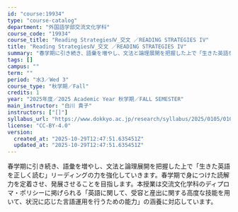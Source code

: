 ```yaml
---
id: "course:19934"
type: "course-catalog"
department: "外国語学部交流文化学科"
course_code: "19934"
course_title: "Reading StrategiesⅣ_交文 ／READING STRATEGIES IV"
title: "Reading StrategiesⅣ_交文 ／READING STRATEGIES IV"
summary: "春学期に引き続き、語彙を増やし、文法と論理展開を把握した上で「生きた英語を正しく読む」リーディングの力を強化していきます。春学期で身につけた読解力を定着させ、発展させることを目指します。本授業は交流文化学科のディプロマ・ポリシーに掲げられる…"
tags: []
campus: ""
term: ""
period: "水3／Wed 3"
course_type: "秋学期／Fall"
credits: 1
year: "2025年度／2025 Academic Year 秋学期／FALL SEMESTER"
main_instructor: "白川 貴子"
instructors: ["[]"]
syllabus_url: "https://www.dokkyo.ac.jp/research/syllabus/2025/0105/0105_19934_ja_JP.html"
license: "CC-BY-4.0"
version:
  created_at: "2025-10-29T12:47:51.635451Z"
  updated_at: "2025-10-29T12:47:51.635451Z"
---
```

春学期に引き続き、語彙を増やし、文法と論理展開を把握した上で「生きた英語を正しく読む」リーディングの力を強化していきます。春学期で身につけた読解力を定着させ、発展させることを目指します。本授業は交流文化学科のディプロマ・ポリシーに掲げられる「英語に関して、受容と産出に関する高度な技能を用いて、状況に応じた言語運用を行うための能力」の涵養に対応しています。
